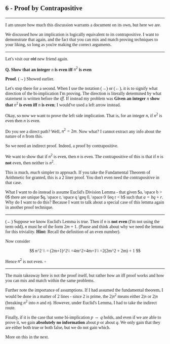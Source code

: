 <span style='font-family: Calibri serif;'>

## 6 - Proof by Contrapositive

</span>

---

<span style='font-family: Bahnschrift;'>

I am unsure how much this discussion warrants a document on its own, but here we are.

We discussed how an implication is logically equivalent to its contrapositive. I want to demonstrate that again, and the fact that you can mix and match proving techniques to your liking, so long as you're making the correct arguments.

---

Let's visit our ~~old~~ new friend again. 

**Q. Show that an integer** $n$ **is even iff** $n^2$ **is even**

**Proof**. $(\rightarrow)$ Showed earlier.

Let's stop there for a second. When I use the notation $(\rightarrow)$ or $(\leftarrow)$, it is to signify what direction of the bi-implication I'm proving. The direction is literally determined by what statement is written before the *iff*. If instead my problem was **Given an integer** $n$ **show that** $n^2$ **is even iff** $n$ **is even**; I would've used a left arrow instead.

Okay, so now we want to prove the left side implication. That is, for an integer $n$, if $n^2$ is even then $n$ is even.

Do you see a direct path? Well, $n^2 = 2m$. Now what? I cannot extract any info about the nature of $n$ from this.

So we need an indirect proof. Indeed, a proof by contrapositive. 

We want to show that if $n^2$ is even, then $n$ is even. The contrapositive of this is that if $n$ is **not** even, then neither is $n^2$.

This is much, *much* simpler to approach. If you take the Fundamental Theorem of Arithmetic for granted, this is a 2 liner proof. You don't even need the contrapositive in that case.

What I want to do instead is assume Euclid's Division Lemma - that given $a, \space b > 0$ there are unique $q, \space r, \space q \geq 0, \space 0 \leq r < b$ such that $a = bq + r$. Why do I want to do this? Because I want to talk about a special case of this lemma again in another proof technique.

---
$(\leftarrow)$
Suppose we know Euclid's Lemma is true. Then if $n$ is **not even** (I'm not using the term odd), $n$ must be of the form $2m + 1$. (Pause and think about why we need the lemma for this triviality. **Hint:** Recall the definition of an even number).

Now consider

$$
n^2 \\
= (2m+1)^2\\
=4m^2+4m+1\\
=2(2m^2 + 2m) + 1
$$

Hence $n^2$ is not even. $\square$

---

The main takeaway here is not the proof itself, but rather how an iff proof works and how you can mix and match within the same problems.

Further note the importance of assumptions. If I had assumed the fundamental theorem, I would be done in a matter of 2 lines - since 2 is prime, the $2|n^2$ means either $2|n$ or $2|n$  (breaking $n^2$ into $n$ and $n$). However, under Euclid's Lemma, I had to take the indirect route.

Finally, if it is the case that some bi-implication $p \iff q$ holds, and even if we are able to prove it, we gain **absolutely no information** about $p$ or about $q$. We only gain that they are either both true or both false, but we do not gain which.

More on this in the next.

</span>